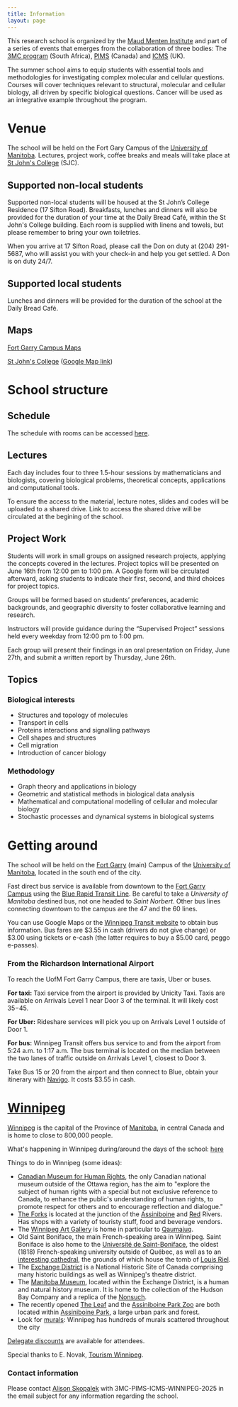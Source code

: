 ```yaml
---
title: Information
layout: page
---
```




This research school is organized by the [Maud Menten Institute](https://maudmenteninstitute.org/) and  part of a series of events that emerges from the collaboration of three bodies: The [3MC program](https://natural-sciences.nwu.ac.za/paa/3MC) (South Africa), [PIMS](https://www.pims.math.ca/) (Canada) and [ICMS](https://www.icms.org.uk/) (UK). 


The summer school aims to equip students with essential tools and methodologies for investigating complex molecular and cellular questions. Courses will cover techniques relevant to structural, molecular and cellular biology, all driven by specific biological questions.  Cancer will be used as an integrative example throughout the program.


# Venue

The school will be held on the Fort Gary Campus of the [University of Manitoba](https://umanitoba.ca/). Lectures, project work, coffee breaks and meals will take place at [St John's College](https://umanitoba.ca/st-johns-college/) (SJC).

## Supported non-local students
Supported non-local students will be housed at the St John’s College Residence (17 Sifton Road). Breakfasts, lunches and dinners will also be provided for the duration of your time at the Daily Bread Café, within the St John's College building. Each room is supplied with linens and towels, but please remember to bring your own toiletries.

When you arrive at 17 Sifton Road, please call the Don on duty at (204) 291-5687, who will assist you with your check-in and help you get settled. A Don is on duty 24/7.



## Supported local students
Lunches and dinners will be provided for the duration of the school at the Daily Bread Café.


## Maps

[Fort Garry Campus Maps](https://maps.umanitoba.ca/)

[St John's College](https://umanitoba.ca/st-johns-college/) ([Google Map link](https://goo.gl/maps/11WF5JJ3zfo5Qxqv5))

# School structure

## Schedule

The schedule with rooms can be accessed [here](https://julien-arino.github.io/3MC-PIMS-ICMS-Winnipeg-2025/schedule).

## Lectures
Each day includes four to three 1.5-hour sessions by mathematicians and biologists, covering biological problems, theoretical concepts, applications and computational tools. 

To ensure the access to the material, lecture notes, slides and codes will be uploaded to a shared drive. Link to access the shared drive will be circulated at the begining of the school.

## Project Work
Students will work in small groups on assigned research projects, applying the concepts covered in the lectures. Project topics will be presented on June 16th from 12:00 pm to 1:00 pm. A Google form will be circulated afterward, asking students to indicate their first, second, and third choices for project topics.

Groups will be formed based on students’ preferences, academic backgrounds, and geographic diversity to foster collaborative learning and research.

Instructors will provide guidance during the “Supervised Project” sessions held every weekday from 12:00 pm to 1:00 pm.

Each group will present their findings in an oral presentation on Friday, June 27th, and submit a written report by Thursday, June 26th.

## Topics
### Biological interests
* Structures and topology of molecules
* Transport in cells
* Proteins interactions and signalling pathways 
* Cell shapes and structures 
* Cell migration
* Introduction of cancer biology

### Methodology 
* Graph theory and applications in biology
* Geometric and statistical methods in biological data analysis 
* Mathematical and computational modelling of cellular and molecular biology
* Stochastic processes and dynamical systems in biological systems 
 

# Getting around

The school will be held on the [Fort Garry](https://umanitoba.ca/about-um/our-campuses) (main) Campus of the [University of Manitoba](https://umanitoba.ca/), located in the south end of the city.  

Fast direct bus service is available from downtown to the [Fort Garry Campus](https://maps.umanitoba.ca/) using the [Blue Rapid Transit Line](https://info.winnipegtransit.com/en/service/blue-rapid-transit/). Be careful to take a *University of Manitoba* destined bus, not one headed to *Saint Norbert*. 
Other bus lines connecting downtown to the campus are the 47 and the 60 lines.

You can use Google Maps or the [Winnipeg Transit website](https://winnipegtransit.com/navigo?mode=depart_after&dateTime=now) to obtain bus information. Bus fares are $3.55 in cash (drivers do not give change) or $3.00 using tickets or e-cash (the latter requires to buy a $5.00 card, peggo e-passes).


### From the Richardson International Airport
To reach the UofM Fort Garry Campus, there are taxis, Uber or buses.

**For taxi:** Taxi service from the airport is provided by Unicity Taxi. Taxis are available on Arrivals Level 1 near Door 3 of the terminal. It will likely cost $35-$45.

**For Uber:** Rideshare services will pick you up on Arrivals Level 1 outside of Door 1.

**For bus:** Winnipeg Transit offers bus service to and from the airport from 5:24 a.m. to 1:17 a.m. The bus terminal is located on the median between the two lanes of traffic outside on Arrivals Level 1, closest to Door 3. 

Take Bus 15 or 20 from the airport and then connect to Blue, obtain your itinerary with [Navigo](https://winnipegtransit.com/navigo/results?origin=monuments/9097&destination=monuments/940&mode=depart_after&dateTime=2025-06-06T14:50:30.528Z). It costs $3.55 in cash.


# [Winnipeg](https://www.meetingswinnipeg.com/conference/3mc-pims-idms-icms-summer-school)

[Winnipeg](https://en.wikipedia.org/wiki/Winnipeg) is the capital of the Province of [Manitoba](https://en.wikipedia.org/wiki/Manitoba), in central Canada and is home to close to 800,000 people.

What's happening in Winnipeg during/around the days of the school: [here](https://www.meetingswinnipeg.com/conference/conference-events)

Things to do in Winnipeg (some ideas):
- [Canadian Museum for Human Rights](https://humanrights.ca/), the only Canadian national museum outside of the Ottawa region, has the aim to "explore the subject of human rights with a special but not exclusive reference to Canada, to enhance the public's understanding of human rights, to promote respect for others and to encourage reflection and dialogue."
- [The Forks](https://www.theforks.com/) is located at the junction of the [Assiniboine](https://en.wikipedia.org/wiki/Assiniboine_River) and [Red](https://en.wikipedia.org/wiki/Red_River_of_the_North) Rivers. Has shops with a variety of touristy stuff, food and beverage vendors.
- The [Winnipeg Art Gallery](https://www.wag.ca/) is home in particular to [Qaumajuq](https://www.wag.ca/about/qaumajuq/).
- Old Saint Boniface, the main French-speaking area in Winnipeg. Saint Boniface is also home to the [Université de Saint-Boniface](https://ustboniface.ca/), the oldest (1818) French-speaking university outside of Québec, as well as to an [interesting cathedral](https://en.wikipedia.org/wiki/Saint_Boniface_Cathedral), the grounds of which house the tomb of [Louis Riel](https://en.wikipedia.org/wiki/Louis_Riel).
- The [Exchange District](https://www.exchangedistrict.org/) is a National Historic Site of Canada comprising many historic buildings as well as Winnipeg's theatre district.
- The [Manitoba Museum](https://manitobamuseum.ca/), located within the Exchange District, is a human and natural history museum. It is home to the collection of the Hudson Bay Company and a replica of the [Nonsuch](https://www.hbcheritage.ca/things/technology/the-nonsuch).
- The recently opened [The Leaf](https://www.assiniboinepark.ca/leaf/lifegrows) and the [Assiniboine Park Zoo](https://www.assiniboinepark.ca/zoo/visit/hours-and-rates) are both located within [Assiniboine Park](https://www.assiniboinepark.ca/), a large urban park and forest.
- Look for [murals](https://themuralsofwinnipeg.com): Winnipeg has hundreds of murals scattered throughout the city

[Delegate discounts](https://www.meetingswinnipeg.com/service-your-meeting/delegate-discounts) are available for attendees.

Special thanks to E. Novak, [Tourism Winnipeg](https://www.tourismwinnipeg.com/).


### Contact information
Please contact [Alison Skopalek](mailto:Alison.Skopalek@umanitoba.ca) with 3MC-PIMS-ICMS-WINNIPEG-2025 in the email subject for any information regarding the school.

  